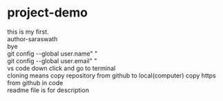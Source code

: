 # project-demo
this is my first.
<br>
author-saraswath
<br>
bye
<br>
git config --global user.name" "
<br>
git config --global user.email" "
<br>
vs code down click and go to terminal
<br>
cloning means copy repository from github to local(computer) copy https from github in code
<br>
readme file is for description
